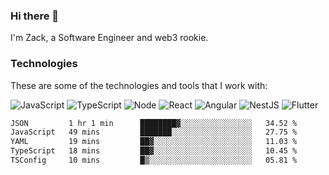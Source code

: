 ### Hi there 👋
I'm Zack, a Software Engineer and web3 rookie.

### Technologies
These are some of the technologies and tools that I work with:

![JavaScript](https://img.shields.io/badge/JavaScript-323330.svg?logo=javascript&logoColor=F7DF1E) 
![TypeScript](https://img.shields.io/badge/TypeScript-007ACC.svg?logo=typescript&logoColor=white) 
![Node](https://img.shields.io/badge/Node.js-43853D.svg?logo=node.js&logoColor=white)
![React](https://img.shields.io/badge/React-20232a.svg?logo=react&logoColor=61DAFB) 
![Angular](https://img.shields.io/badge/Angular-E23237.svg?logo=angularjs&logoColor=white)
![NestJS](https://img.shields.io/badge/NestJS-E0234E?logo=nestjs&logoColor=white)
![Flutter](https://img.shields.io/badge/Flutter-02569B.svg?logo=flutter&logoColor=white)

<!--START_SECTION:waka-->

```txt
JSON         1 hr 1 min      ████████▓░░░░░░░░░░░░░░░░   34.52 %
JavaScript   49 mins         ███████░░░░░░░░░░░░░░░░░░   27.75 %
YAML         19 mins         ██▓░░░░░░░░░░░░░░░░░░░░░░   11.03 %
TypeScript   18 mins         ██▓░░░░░░░░░░░░░░░░░░░░░░   10.45 %
TSConfig     10 mins         █▒░░░░░░░░░░░░░░░░░░░░░░░   05.81 %
```

<!--END_SECTION:waka-->
